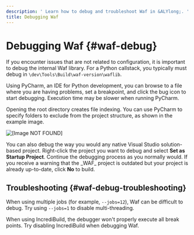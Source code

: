 ```yaml
---
description: ' Learn how to debug and troubleshoot Waf in &ALYlong;. '
title: Debugging Waf
---
```

# Debugging Waf {#waf-debug}

If you encounter issues that are not related to configuration, it is important to debug the internal Waf library\. For a Python callstack, you typically must debug in `\dev\Tools\Build\waf-version\waflib`\.

Using PyCharm, an IDE for Python development, you can browse to a file where you are having problems, set a breakpoint, and click the bug icon to start debugging\. Execution time may be slower when running PyCharm\. 

Opening the root directory creates file indexing\. You can use PyCharm to specify folders to exclude from the project structure, as shown in the example image\.

![\[Image NOT FOUND\]](/images/userguide/waf/waf-debug-pycharm.png)

You can also debug the way you would any native Visual Studio solution\-based project\. Right\-click the project you want to debug and select **Set as Startup Project**\. Continue the debugging process as you normally would\. If you receive a warning that the \_WAF\_ project is outdated but your project is already up\-to\-date, click **No** to build\.

## Troubleshooting {#waf-debug-troubleshooting}

When using multiple jobs \(for example, `--jobs=12`\), Waf can be difficult to debug\. Try using `--jobs=1` to disable multi\-threading\.

When using IncrediBuild, the debugger won't properly execute all break points\. Try disabling IncrediBuild when debugging Waf\.